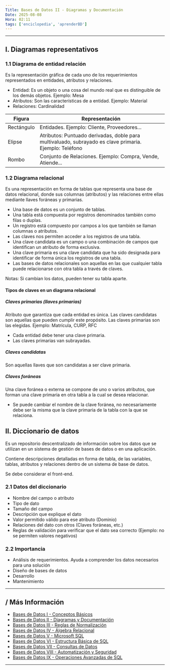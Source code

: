 ```yaml
---
Title: Bases de Datos II - Diagramas y Documentación
Date: 2025-08-08
Hora: 02:11
tags: ['enciclopedia', 'aprenderBD']
---
```


---

## I. Diagramas representativos

### 1.1 Diagrama de entidad relación

Es la representación gráfica de cada uno de los requerimientos representados en entidades, atributos y relaciones.

- Entidad: Es un objeto o una cosa del mundo real que es distinguible de los demás objetos. Ejemplo: Mesa
- Atributos: Son las características de a entidad. Ejemplo: Material
- Relaciones: Cardinalidad

| **Figura** | **Representación**                                                                                     |
| ---------- | ------------------------------------------------------------------------------------------------------ |
| Rectángulo | Entidades. Ejemplo: Cliente, Proveedores...                                                            |
| Elipse     | Atributos: Puntuado derivadas, doble para multivaluado, subrayado es clave primaria. Ejemplo: Teléfono |
| Rombo      | Conjunto de Relaciones. Ejemplo: Compra, Vende, Atiende...                                             |

### 1.2 Diagrama relacional

Es una representación en forma de tablas que representa una base de datos relacional, donde sus columnas (atributos) y las relaciones entre ellas mediante llaves foráneas y primarias.

- Una base de datos es un conjunto de tablas.
- Una tabla está compuesta por registros denominados también como filas o duplas.
- Un registro está compuesto por campos a los que también se llaman columnas o atributos.
- Las claves nos permiten acceder a los registros de una tabla.
- Una clave candidata es un campo o una combinación de campos que identifican un atributo de forma exclusiva.
- Una clave primaria es una clave candidata que ha sido designada para identificar de forma única los registros de una tabla.
- Las bases de datos relacionales son aquellas en las que cualquier tabla puede relacionarse con otra tabla a través de claves.

Notas: Si cambian los datos, pueden tener su tabla aparte.

#### Tipos de claves en un diagrama relacional

##### Claves primarias (llaves primarias)

Atributo que garantiza que cada entidad es única. Las claves candidatas son aquellas que pueden cumplir este propósito. Las claves primarias son las elegidas. Ejemplo: Matrícula, CURP, RFC

- Cada entidad debe tener una clave primaria.
- Las claves primarias van subrayadas.

##### Claves candidatas

Son aquellas llaves que son candidatas a ser clave primaria.

##### Claves foráneas

Una clave foránea o externa se compone de uno o varios atributos, que forman una clave primaria en otra tabla a la cual se desea relacionar.

- Se puede cambiar el nombre de la clave foránea, no necesariamente debe ser la misma que la clave primaria de la tabla con la que se relaciona.

## II. Diccionario de datos

Es un repositorio descentralizado de información sobre los datos que se utilizan en un sistema de gestión de bases de datos o en una aplicación.

Contiene descripciones detalladas en forma de tabla, de las variables, tablas, atributos y relaciones dentro de un sistema de base de datos.

Se debe considerar el front-end.

### 2.1 Datos del diccionario

- Nombre del campo o atributo
- Tipo de dato
- Tamaño del campo
- Descripción que explique el dato
- Valor permitido válido para ese atributo (Dominio)
- Relaciones del dato con otros (Claves foráneas, etc.)
- Reglas de validación para verificar que el dato sea correcto (Ejemplo: no se permiten valores negativos)

### 2.2 Importancia

- Análisis de requerimientos. Ayuda a comprender los datos necesarios para una solución
- Diseño de bases de datos
- Desarrollo
- Mantenimiento

---

## / Más Información

- [Bases de Datos I - Conceptos Básicos](/apuntes/bases-de-datos-i---conceptos-básicos/)
- [Bases de Datos II - Diagramas y Documentación](/apuntes/bases-de-datos-ii---diagramas-y-documentación/)
- [Bases de Datos III - Reglas de Normalización](/apuntes/bases-de-datos-iii---reglas-de-normalización/)
- [Bases de Datos IV - Álgebra Relacional](/apuntes/bases-de-datos-iv---álgebra-relacional/)
- [Bases de Datos V - Microsoft SQL](/apuntes/bases-de-datos-v---microsoft-sql/)
- [Bases de Datos VI - Estructura Básica de SQL](/apuntes/bases-de-datos-vi---estructura-básica-de-sql/)
- [Bases de Datos VII - Consultas de Datos](/apuntes/bases-de-datos-vii---consultas-de-datos/)
- [Bases de Datos VIII - Automatización y Seguridad](/apuntes/bases-de-datos-viii---automatización-y-seguridad/)
- [Bases de Datos IX - Operaciones Avanzadas de SQL](/apuntes/bases-de-datos-ix---operaciones-avanzadas-de-sql/)

---